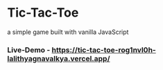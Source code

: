 # Tic-Tac-Toe
a simple game built with vanilla  JavaScript 

### Live-Demo - https://tic-tac-toe-rog1nvl0h-lalithyagnavalkya.vercel.app/
